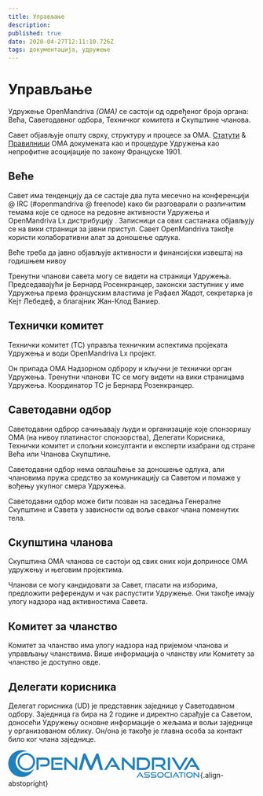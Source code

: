```yaml
---
title: Управљање
description: 
published: true
date: 2020-04-27T12:11:10.726Z
tags: документација, удружење
---
```


# Управљање

Удружење OpenMandriva *(OMA)* се састоји од одређеног броја органа: Већа, Саветодавног одбора, Техничког комитета и Скупштине чланова.

Савет објављује општу сврху, структуру и процесе за OMA.
[Статути](/doc/statutes-constitution-fr) & [Правилници](/doc/bylaws) OMA докумената као и процедуре Удружења као непрофитне асоцијације по закону Француске 1901.

## Веће
Савет има тенденцију да се састаје два пута месечно на конференцији  @ IRC (#openmandriva @ freenode)  како би разговарали о различитим темама које се односе на редовне активности Удружења и OpenMandriva Lx дистрибуцију .
Записници са ових састанака објављују се на вики страници за јавни приступ. Савет OpenMandriva такође користи колаборативни алат за доношење одлука.

Веће треба да јавно објављује активности и финансијски извештај на годишњем нивоу

Тренутни чланови савета могу се видети на страници Удружења.
Председавајући је Бернард Росенкранцер, законски заступник у име Удружења према француским властима  је Рафаел Жадот, секретарка је Кејт Лебедеф, а благајник Жан-Клод Ваниер.

## Технички комитет
Технички комитет (TC) управља техничким аспектима пројеката Удружења и води OpenMandriva Lx пројект.

Он припада OMA Надзорном одброру и кључни је технички орган Удружења.
Тренутни чланови TC се могу видети на вики страницама Удружења. Координатор TC je Бернард Розенкранцер.

## Саветодавни одбор
Саветодавни одброр сачињавају људи и организације које спонзоришу OMA (на нивоу платинастог спонзорства), Делегати Корисника, Технички комитет и спољни консултанти и експерти изабрани од стране Већа или Чланова Скупштине.

Саветодавни одбор нема овлашћење за доношење одлука, али члановима пружа средство за комуникацију са Саветом и помаже у вођењу укупног смера Удружења.

Саветодавни одбор може бити позван на заседања Генералне Скупштине и Савета у зависности од воље сваког члана поменутих тела.

## Скупштина чланова
Скупштина OMA чланова се састоји од свих оних који доприносе OMA удружењу и његовим пројектима.

Чланови се могу кандидовати за Савет, гласати на изборима, предложити референдум и чак распустити Удружење. Они такође имају улогу надзора над активностима Савета.

## Комитет за чланство
Комитет за чланство има улогу надзора над пријемом чланова и управљању чланствима. Више информација о чланству или Комитету за чланство је доступно овде.

## Делегати корисника
Делегат горисника (UD) je представник заједнице у Саветодавном одбору. Заједница га бира на 2 године и директно сарађује са Саветом, доносећи Удружењу основне информације о жељама и вољи заједнице у организованом облику. Он/она је такође је главна особа за контакт било ког члана заједнице.

![header-tr-asso.png](/assets/header-tr-asso.png){.align-abstopright}
